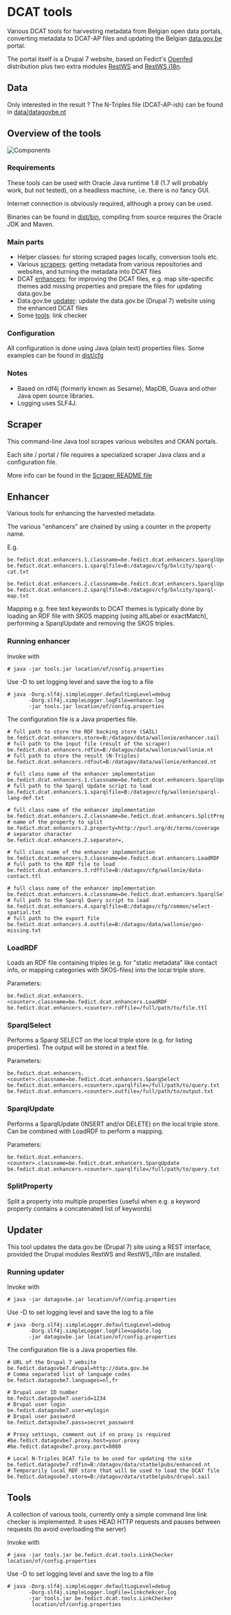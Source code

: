 # DCAT tools

Various DCAT tools for harvesting metadata from Belgian open data portals, 
converting metadata to DCAT-AP files and updating the Belgian 
[data.gov.be](http://data.gov.be) portal.

The portal itself is a Drupal 7 website, based on Fedict's 
[Openfed](https://drupal.org/project/openfed) distribution plus two extra modules
[RestWS](https://drupal.org/project/restws) and 
[RestWS i18n](https://www.drupal.org/project/restws_i18n).

## Data

Only interested in the result ? The N-Triples file (DCAT-AP-ish) can be found
in [data/datagovbe.nt](data/datagovbe.nt)

## Overview of the tools

![Components](components.png)

### Requirements

These tools can be used with Oracle Java runtime 1.8 (1.7 will probably work, 
but not tested), on a headless machine, i.e. there is no fancy GUI.

Internet connection is obviously required, although a proxy can be used.

Binaries can be found in [dist/bin](dist/bin), compiling from source requires 
the Oracle JDK and Maven.

### Main parts

* Helper classes: for storing scraped pages locally, conversion tools etc.
* Various [scrapers](#scraper): getting metadata from various repositories
and websites, and turning the metadata into DCAT files
* DCAT [enhancers](#enhancer): for improving the DCAT files, 
e.g. map site-specific themes add missing properties
and prepare the files for updating data.gov.be
* Data.gov.be [updater](#updater): update the data.gov.be (Drupal 7) website 
using the enhanced DCAT files
* Some [tools](#tools): link checker

### Configuration

All configuration is done using Java (plain text) properties files.
Some examples can be found in [dist/cfg](dist/cfg)

### Notes

* Based on rdf4j (formerly known as Sesame), MapDB, Guava and other Java open source libraries.
* Logging uses SLF4J.

## Scraper

This command-line Java tool scrapes various websites and CKAN portals.

Each site / portal / file requires a specialized scraper Java class and a
configuration file.

More info can be found in the [Scraper README file](README-SCRAPER.md)

## Enhancer

Various tools for enhancing the harvested metadata.

The various "enhancers" are chained by using a counter in the property name.

E.g.

    be.fedict.dcat.enhancers.1.classname=be.fedict.dcat.enhancers.SparqlUpdate
    be.fedict.dcat.enhancers.1.sparqlfile=B:/datagov/cfg/bxlcity/sparql-cat.txt

    be.fedict.dcat.enhancers.2.classname=be.fedict.dcat.enhancers.SparqlUpdate
    be.fedict.dcat.enhancers.2.sparqlfile=B:/datagov/cfg/bxlcity/sparql-map.txt

Mapping e.g. free text keywords to DCAT themes is typically done by loading
an RDF file with SKOS mapping (using altLabel or exactMatch), performing a
SparqlUpdate and removing the SKOS triples.

### Running enhancer

Invoke with

    # java -jar tools.jar location/of/config.properties

Use -D to set logging level and save the log to a file

    # java -Dorg.slf4j.simpleLogger.defaultLogLevel=debug 
           -Dorg.slf4j.simpleLogger.logFile=enhance.log
           -jar tools.jar location/of/config.properties

The configuration file is a Java properties file.

    # full path to store the RDF backing store (SAIL)
    be.fedict.dcat.enhancers.store=B:/datagov/data/wallonie/enhancer.sail
    # full path to the input file (result of the scraper)
    be.fedict.dcat.enhancers.rdfin=B:/datagov/data/wallonie/wallonie.nt
    # full path to store the result (N-Triples)
    be.fedict.dcat.enhancers.rdfout=B:/datagov/data/wallonie/enhanced.nt

    # full class name of the enhancer implementation
    be.fedict.dcat.enhancers.1.classname=be.fedict.dcat.enhancers.SparqlUpdate
    # full path to the Sparql Update script to load
    be.fedict.dcat.enhancers.1.sparqlfile=B:/datagov/cfg/wallonie/sparql-lang-def.txt

    # full class name of the enhancer implementation
    be.fedict.dcat.enhancers.2.classname=be.fedict.dcat.enhancers.SplitProperty
    # name of the property to split
    be.fedict.dcat.enhancers.2.property=http://purl.org/dc/terms/coverage
    # separator character
    be.fedict.dcat.enhancers.2.separator=,

    # full class name of the enhancer implementation
    be.fedict.dcat.enhancers.3.classname=be.fedict.dcat.enhancers.LoadRDF
    # full path to the RDF file to load
    be.fedict.dcat.enhancers.3.rdffile=B:/datagov/cfg/wallonie/data-contact.ttl

    # full class name of the enhancer implementation
    be.fedict.dcat.enhancers.4.classname=be.fedict.dcat.enhancers.SparqlSelect
    # full path to the Sparql Query script to load
    be.fedict.dcat.enhancers.4.sparqlfile=B:/datagov/cfg/common/select-spatial.txt
    # full path to the export file 
    be.fedict.dcat.enhancers.4.outfile=B:/datagov/data/wallonie/geo-missing.txt


### LoadRDF

Loads an RDF file containing triples (e.g. for "static metadata" like contact info,
or mapping categories with SKOS-files) into the local triple store.

Parameters:

    be.fedict.dcat.enhancers.<counter>.classname=be.fedict.dcat.enhancers.LoadRDF
    be.fedict.dcat.enhancers.<counter>.rdffile=/full/path/to/file.ttl

### SparqlSelect

Performs a Sparql SELECT on the local triple store (e.g. for listing properties).
The output will be stored in a text file.

Parameters:

    be.fedict.dcat.enhancers.<counter>.classname=be.fedict.dcat.enhancers.SparqSelect
    be.fedict.dcat.enhancers.<counter>.sparqlfile=/full/path/to/query.txt
    be.fedict.dcat.enhancers.<counter>.outfile=/full/path/to/output.txt


### SparqlUpdate

Performs a SparqlUpdate (INSERT and/or DELETE) on the local triple store.
Can be combined with LoadRDF to perform a mapping.

Parameters:

    be.fedict.dcat.enhancers.<counter>.classname=be.fedict.dcat.enhancers.SparqUpdate
    be.fedict.dcat.enhancers.<counter>.sparqlfile=/full/path/to/query.txt


### SplitProperty

Split a property into multiple properties (useful when e.g.
a keyword property contains a concatenated list of keywords) 

 
## Updater

This tool updates the data.gov.be (Drupal 7) site using a REST interface,
provided the Drupal modules RestWS and RestWS_i18n are installed.

### Running updater 

Invoke with

    # java -jar datagovbe.jar location/of/config.properties

Use -D to set logging level and save the log to a file

    # java -Dorg.slf4j.simpleLogger.defaultLogLevel=debug 
           -Dorg.slf4j.simpleLogger.logFile=update.log
           -jar datagovbe.jar location/of/config.properties


The configuration file is a Java properties file.

    # URL of the Drupal 7 website
    be.fedict.datagovbe7.drupal=http://data.gov.be
    # Comma separated list of language codes
    be.fedict.datagovbe7.languages=nl,fr

    # Drupal user ID number
    be.fedict.datagovbe7.userid=1234
    # Drupal user login
    be.fedict.datagovbe7.user=mylogin
    # Drupal user password
    be.fedict.datagovbe7.pass=secret_password

    # Proxy settings, comment out if no proxy is required
    #be.fedict.datagovbe7.proxy.host=your.proxy
    #be.fedict.datagovbe7.proxy.port=8080

    # Local N-Triples DCAT file to be used for updating the site
    be.fedict.datagovbe7.rdfin=B:/datagov/data/statbelpubs/enhanced.nt
    # Temporarily local RDF store that will be used to load the DCAT file 
    be.fedict.datagovbe7.store=B:/datagov/data/statbelpubs/drupal.sail
    

## Tools

A collection of various tools, currently only a simple command line link checker is implemented.
It uses HEAD HTTP requests and pauses between requests (to avoid overloading the server)

Invoke with

    # java -jar tools.jar be.fedict.dcat.tools.LinkChecker location/of/config.properties


Use -D to set logging level and save the log to a file

    # java -Dorg.slf4j.simpleLogger.defaultLogLevel=debug 
           -Dorg.slf4j.simpleLogger.logFile=linkchekcer.log
           -jar tools.jar be.fedict.dcat.tools.LinkChecker 
            location/of/config.properties
